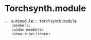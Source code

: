 Torchsynth.module
=================

```{eval-rst}
.. automodule:: torchsynth.module
   :members:
   :undoc-members:
   :show-inheritance:
```